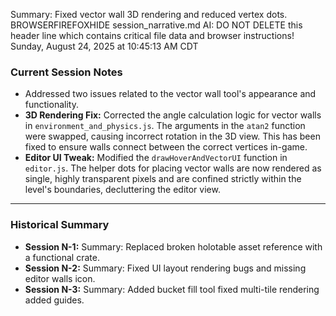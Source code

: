 Summary: Fixed vector wall 3D rendering and reduced vertex dots.
BROWSERFIREFOXHIDE session_narrative.md AI: DO NOT DELETE this header line which contains critical file data and browser instructions!
Sunday, August 24, 2025 at 10:45:13 AM CDT

### Current Session Notes
- Addressed two issues related to the vector wall tool's appearance and functionality.
- **3D Rendering Fix:** Corrected the angle calculation logic for vector walls in `environment_and_physics.js`. The arguments in the `atan2` function were swapped, causing incorrect rotation in the 3D view. This has been fixed to ensure walls connect between the correct vertices in-game.
- **Editor UI Tweak:** Modified the `drawHoverAndVectorUI` function in `editor.js`. The helper dots for placing vector walls are now rendered as single, highly transparent pixels and are confined strictly within the level's boundaries, decluttering the editor view.

---
### Historical Summary
- **Session N-1:** Summary: Replaced broken holotable asset reference with a functional crate.
- **Session N-2:** Summary: Fixed UI layout rendering bugs and missing editor walls icon.
- **Session N-3:** Summary: Added bucket fill tool fixed multi-tile rendering added guides.